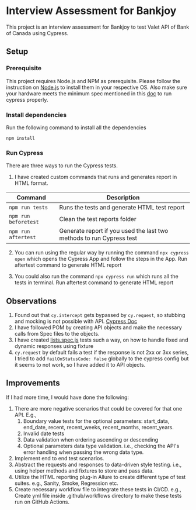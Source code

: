 # Interview Assessment for Bankjoy
This project is an interview assessment for Bankjoy to test Valet API of Bank of Canada using Cypress.

## Setup
### Prerequisite
This project requires Node.js and NPM as prerequisite. Please follow the instruction on [Node.js](https://nodejs.org/en/download/) to install them in your respective OS. Also make sure your hardware meets the minimum spec mentioned in this [doc](https://docs.cypress.io/app/get-started/install-cypress#Hardware) to run cypress properly.

### Install dependencies
Run the following command to install all the dependencies
```
npm install
```

### Run Cypress
There are three ways to run the Cypress tests. 

1. I have created custom commands that runs and generates report in HTML format.

| Command | Description |
|---------|-------------|
| ```npm run tests``` | Runs the tests and generate HTML test report |
| ```npm run beforetest``` | Clean the test reports folder |
| ```npm run aftertest``` | Generate report if you used the last two methods to run Cypress test |

2. You can run using the regular way by running the command ```npx cypress open``` which opens the Cypress App and follow the steps in the App. Run aftertest command to generate HTML report

3. You could also run the command ```npx cypress run``` which runs all the tests in terminal. Run aftertest command to generate HTML report

## Observations
1. Found out that ```cy.intercept``` gets bypassed by ```cy.request```, so stubbing and mocking is not possible with API. [Cypress Doc](https://docs.cypress.io/api/commands/request#cyrequest-sends-requests-to-actual-endpoints-bypassing-those-defined-using-cyintercept)
2. I have followed POM by creating API objects and make the necessary calls from Spec files to the objects.
3. I have created [lists.spec.js](cypress/tests/lists.spec.js) tests such a way, on how to handle fixed and dynamic responses using fixture
4. ```cy.request``` by default fails a test if the response is not 2xx or 3xx series, I tried to add ```failOnStatusCode: false``` globally to the cypress config but it seems to not work, so I have added it to API objects.

## Improvements
If I had more time, I would have done the following:
1. There are more negative scenarios that could be covered for that one API. E.g.,
   1. Boundary value tests for the optional parameters: start_data, end_date, recent, recent_weeks, recent_months, recent_years.
   2. Invalid date tests
   3. Data validation when ordering ascending or descending
   4. Optional parameters data type validation. i.e., checking the API's error handling when passing the wrong data type.
2. Implement end to end test scenarios.
3. Abstract the requests and responses to data-driven style testing. i.e., using helper methods and fixtures to store and pass data.
4. Utilize the HTML reporting plug-in Allure to create different type of test suites. e.g., Sanity, Smoke, Regression etc.
5. Create necessary workflow file to integrate these tests in CI/CD. e.g., Create yml file inside .github/workflows directory to make these tests run on GitHub Actions.